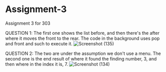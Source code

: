 # Assignment-3
Assignment 3 for 303

QUESTION 1: The first one shows the list before, and then there's the after where it moves the front to the rear. The code in the background uses pop and front and such to execute it.
![Screenshot (135)](https://github.com/user-attachments/assets/a0cb5c50-ff57-490b-9b8b-fe633b35fbe5)

QUESTION 2:  The two are under the assumption we don't use a menu. The second one is the end result of where it found the finding number, 3, and then where in the index it is, 7.
![Screenshot (134)](https://github.com/user-attachments/assets/d63930ad-1200-475e-ba3d-340900f38603)
